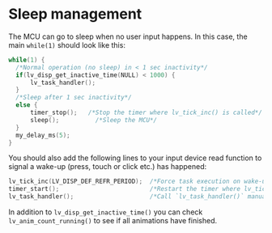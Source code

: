 # Sleep management

The MCU can go to sleep when no user input happens. In this case, the main `while(1)` should look like this:

```c
while(1) {
  /*Normal operation (no sleep) in < 1 sec inactivity*/
  if(lv_disp_get_inactive_time(NULL) < 1000) {
	  lv_task_handler();
  }
  /*Sleep after 1 sec inactivity*/
  else {
	  timer_stop();   /*Stop the timer where lv_tick_inc() is called*/
	  sleep();		    /*Sleep the MCU*/
  }
  my_delay_ms(5);
}
```

You should also add the following lines to your input device read function to signal a wake-up (press, touch or click etc.) has happened:
```c
lv_tick_inc(LV_DISP_DEF_REFR_PERIOD);  /*Force task execution on wake-up*/
timer_start();                         /*Restart the timer where lv_tick_inc() is called*/
lv_task_handler();                     /*Call `lv_task_handler()` manually to process the wake-up event*/
```

In addition to `lv_disp_get_inactive_time()` you can check `lv_anim_count_running()` to see if all animations have finished.
